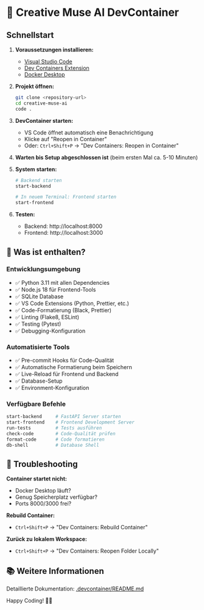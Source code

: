 # 🐳 Creative Muse AI DevContainer

## Schnellstart

1. **Voraussetzungen installieren:**
   - [Visual Studio Code](https://code.visualstudio.com/)
   - [Dev Containers Extension](https://marketplace.visualstudio.com/items?itemName=ms-vscode-remote.remote-containers)
   - [Docker Desktop](https://www.docker.com/products/docker-desktop/)

2. **Projekt öffnen:**
   ```bash
   git clone <repository-url>
   cd creative-muse-ai
   code .
   ```

3. **DevContainer starten:**
   - VS Code öffnet automatisch eine Benachrichtigung
   - Klicke auf "Reopen in Container"
   - Oder: `Ctrl+Shift+P` → "Dev Containers: Reopen in Container"

4. **Warten bis Setup abgeschlossen ist** (beim ersten Mal ca. 5-10 Minuten)

5. **System starten:**
   ```bash
   # Backend starten
   start-backend
   
   # In neuem Terminal: Frontend starten  
   start-frontend
   ```

6. **Testen:**
   - Backend: http://localhost:8000
   - Frontend: http://localhost:3000

## 🎯 Was ist enthalten?

### Entwicklungsumgebung
- ✅ Python 3.11 mit allen Dependencies
- ✅ Node.js 18 für Frontend-Tools
- ✅ SQLite Database
- ✅ VS Code Extensions (Python, Prettier, etc.)
- ✅ Code-Formatierung (Black, Prettier)
- ✅ Linting (Flake8, ESLint)
- ✅ Testing (Pytest)
- ✅ Debugging-Konfiguration

### Automatisierte Tools
- ✅ Pre-commit Hooks für Code-Qualität
- ✅ Automatische Formatierung beim Speichern
- ✅ Live-Reload für Frontend und Backend
- ✅ Database-Setup
- ✅ Environment-Konfiguration

### Verfügbare Befehle
```bash
start-backend     # FastAPI Server starten
start-frontend    # Frontend Development Server
run-tests         # Tests ausführen
check-code        # Code-Qualität prüfen
format-code       # Code formatieren
db-shell          # Database Shell
```

## 🔧 Troubleshooting

**Container startet nicht:**
- Docker Desktop läuft?
- Genug Speicherplatz verfügbar?
- Ports 8000/3000 frei?

**Rebuild Container:**
- `Ctrl+Shift+P` → "Dev Containers: Rebuild Container"

**Zurück zu lokalem Workspace:**
- `Ctrl+Shift+P` → "Dev Containers: Reopen Folder Locally"

## 📚 Weitere Informationen

Detaillierte Dokumentation: [.devcontainer/README.md](.devcontainer/README.md)

Happy Coding! 🎨🤖